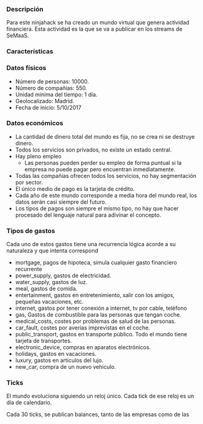 ### Descripción

Para este ninjahack se ha creado un mundo virtual que genera actividad financiera. Esta actividad es la 
que se va a publicar en los streams de SeMaaS. 
  
### Características

### Datos físicos

* Número de personas: 10000.
* Número de compañías: 550.
* Unidad minima del tiempo: 1 día.
* Geolocalizado: Madrid.
* Fecha de inicio: 5/10/2017

### Datos económicos 

* La cantidad de dinero total del mundo es fija, no se crea ni se destruye dinero.
* Todos los servicios son privados, no existe un estado central.
* Hay pleno empleo
  * Las personas pueden perder su empleo de forma puntual si la empresa no puede pagar pero encuentran inmediatamente.
* Todas las compañias ofrecen todos los servicios, no hay segmentación por sector.
* El único medio de pago es la tarjeta de crédito.
* Cada año de este mundo corresponde a media hora del mundo real, los datos serán casi siempre del futuro. 
* Los tipos de pagos son siempre el mismo tipo, no hay que hacer procesado del lenguaje natural para adivinar el concepto.

### Tipos de gastos

Cada uno de estos gastos tiene una recurrencia lógica acorde a su naturaleza y que intenta correspond

* mortgage, pagos de hipoteca, simula cualquier gasto financiero recurrente
* power_supply, gastos de electricidad. 
* water_supply, gastos de luz.
* meal, gastos de comida.
* entertainment, gastos en entretenimiento, salir con los amigos, pequeñas vacaciones, etc.
* internet, gastos por tener conexión a internet, tv por cable, teléfono
* gas, Gastos de combustible para las personas que tengan coche.
* medical_costs, costes por problemas de salud de las personas.
* car_fault, costes por averías imprevistas en el coche.
* public_transport, gastos en transporte público. Todo el mundo tiene tarjeta de transportes.
* electronic_device, compras en aparatos electrónicos.
* holidays, gastos en vacaciones.
* luxury, gastos en articulos del lujo.
* new_car, compra de un nuevo vehiculo.

### Ticks

El mundo evoluciona siguiendo un reloj único. Cada tick de ese reloj es un día de calendario.

Cada 30 ticks, se publican balances, tanto de las empresas como de las 
